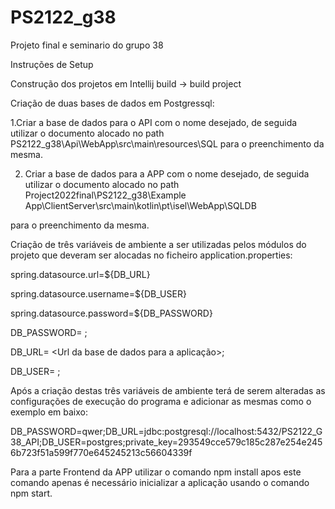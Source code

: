 # PS2122_g38
Projeto final e seminario do grupo 38

Instruções de Setup 

 

 

Construção dos projetos em Intellij build -> build project 

 

Criação de duas bases de dados em Postgressql: 

1.Criar a base de dados para o API com o nome desejado, de seguida utilizar o documento alocado no path PS2122_g38\Api\WebApp\src\main\resources\SQL  para o preenchimento da mesma. 

2. Criar a base de dados para a APP com o nome desejado, de seguida utilizar o documento alocado no path Project2022final\PS2122_g38\Example App\ClientServer\src\main\kotlin\pt\isel\WebApp\SQLDB 

para o preenchimento da mesma. 

 

Criação de três variáveis de ambiente a ser utilizadas pelos módulos do projeto que deveram ser alocadas no ficheiro application.properties: 

spring.datasource.url=${DB_URL}  

spring.datasource.username=${DB_USER} 

spring.datasource.password=${DB_PASSWORD} 

 

DB_PASSWORD= <Password>;  

DB_URL= <Url da base de dados para a aplicação>;  

DB_USER= <Username utilizado na base de dados>; 

Após a criação destas três variáveis de ambiente terá de serem alteradas as configurações de execução do programa e adicionar as mesmas como o exemplo em baixo: 

DB_PASSWORD=qwer;DB_URL=jdbc:postgresql://localhost:5432/PS2122_G38_API;DB_USER=postgres;private_key=293549cce579c185c287e254e2456b723f51a599f770e645245213c56604339f 

 

Para a parte Frontend da APP utilizar o comando npm install apos este comando apenas é necessário inicializar a aplicação usando o comando npm start. 
